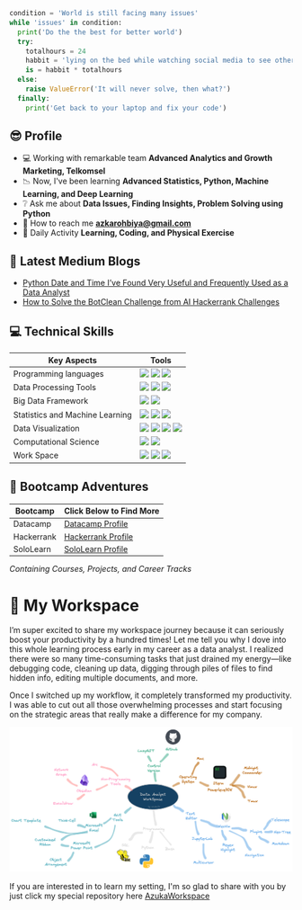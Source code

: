 ```python
condition = 'World is still facing many issues'
while 'issues' in condition:
  print('Do the the best for better world')
  try:
    totalhours = 24
    habbit = 'lying on the bed while watching social media to see other\'s life'
    is = habbit * totalhours
  else:
    raise ValueError('It will never solve, then what?')
  finally:
    print('Get back to your laptop and fix your code')
```



## :sunglasses: Profile

- :computer: Working with remarkable team **Advanced Analytics and Growth Marketing, Telkomsel**
- :chart_with_downwards_trend: Now, I've been learning **Advanced Statistics, Python, Machine Learning, and Deep Learning**
- :grey_question: Ask me about **Data Issues, Finding Insights, Problem Solving using Python**
- :email: How to reach me **azkarohbiya@gmail.com**
- :runner: Daily Activity **Learning, Coding, and Physical Exercise**



## :newspaper: Latest Medium Blogs

- [Python Date and Time I’ve Found Very Useful and Frequently Used as a Data Analyst](https://python.plainenglish.io/python-date-and-time-ive-found-very-useful-and-frequently-used-as-data-analyst-556122a4da99)
- [How to Solve the BotClean Challenge from AI Hackerrank Challenges](https://python.plainenglish.io/breaking-ai-hackerrank-challenges-bot-clean-1ec7f7204fca)

## :computer: Technical Skills

| Key Aspects | Tools |
|-------------|-------|
Programming languages| ![](https://img.shields.io/badge/Code-Python-informational?style=flat&logo=python&logoColor=white&color=6aa6f8) ![](https://img.shields.io/badge/Shell-Bash-informational?style=flat&logo=gnu-bash&logoColor=white&color=6aa6f8) ![](https://img.shields.io/badge/Code-JavaScript-informational?style=flat&logo=javascript&logoColor=white&color=6aa6f8)|
| Data Processing Tools           | ![](https://img.shields.io/badge/RDBMS-HiveQL-informational?style=flat&logo=hive&logoColor=white&color=6aa6f8) ![](https://img.shields.io/badge/Python-Pandas-informational?style=flat&logo=pandas&logoColor=white&color=6aa6f8) ![](https://img.shields.io/badge/MS-Excel-informational?style=flat&logo=microsoft&logoColor=white&color=6aa6f8)                                                                                                                                                                          |
| Big Data Framework              | ![](https://img.shields.io/badge/BigData-ApacheHadoop-informational?style=flat&logo=apachehadoop&logoColor=white&color=6aa6f8) ![](https://img.shields.io/badge/BigData-ApacheSpark-informational?style=flat&logo=apachespark&logoColor=white&color=6aa6f8)                                                                                                                                                                                                                                                                              |
| Statistics and Machine Learning | ![](https://img.shields.io/badge/Python-Scipy-informational?style=flat&logo=scipy&logoColor=white&color=6aa6f8) ![](https://img.shields.io/badge/Python-statsmodels-informational?style=flat&logo=statsmodels&logoColor=white&color=6aa6f8) ![](https://img.shields.io/badge/Python-sklearn-informational?style=flat&logo=scikitlearn&logoColor=white&color=6aa6f8)                                                                                                                |
| Data Visualization              | ![](https://img.shields.io/badge/Python-Matplotlib-informational?style=flat&logo=matplotlib&logoColor=white&color=6aa6f8) ![](https://img.shields.io/badge/Python-Seaborn-informational?style=flat&logo=seaborn&logoColor=white&color=6aa6f8) ![](https://img.shields.io/badge/Microsoft-ThinkCell-informational?style=flat&logo=thinkcell&logoColor=white&color=6aa6f8) ![](https://img.shields.io/badge/Python-Plotly-informational?style=flat&logo=bokeh&logoColor=white&color=6aa6f8)
| Computational Science           | ![](https://img.shields.io/badge/Linux-Gromacs-informational?style=flat&logo=gromacs&logoColor=white&color=6aa6f8) ![](https://img.shields.io/badge/Linux-VMD-informational?style=flat&logo=vmd&logoColor=white&color=6aa6f8)                                                                                                                                                                                                                                                                                                      |
| Work Space                      | ![](https://img.shields.io/badge/Editor-NeoVim-informational?style=flat&logo=neovim&logoColor=white&color=6aa6f8) ![](https://img.shields.io/badge/Editor-Jupyter-informational?style=flat&logo=jupyter&logoColor=white&color=6aa6f8) ![](https://img.shields.io/badge/Terminal-iTerm-informational?style=flat&logo=gnu-bash&logoColor=white&color=6aa6f8)

## :school: Bootcamp Adventures

| Bootcamp   | Click Below to Find More                                         |
|------------|------------------------------------------------------------------|
| Datacamp   | [Datacamp Profile](https://www.datacamp.com/profile/azkarohbiya) |
| Hackerrank | [Hackerrank Profile](https://www.hackerrank.com/azkarohbiya)     |
| SoloLearn  | [SoloLearn Profile](https://www.sololearn.com/profile/21910164)  |

*Containing Courses, Projects, and Career Tracks*

# :rocket: My Workspace

I’m super excited to share my workspace journey because it can seriously boost your productivity by a hundred times! Let me tell you why I dove into this whole learning process early in my career as a data analyst. I realized there were so many time-consuming tasks that just drained my energy—like debugging code, cleaning up data, digging through piles of files to find hidden info, editing multiple documents, and more.

Once I switched up my workflow, it completely transformed my productivity. I was able to cut out all those overwhelming processes and start focusing on the strategic areas that really make a difference for my company.


![image1](readme_githup_workspace.excalidraw.png)

If you are interested in to learn my setting, I'm so glad to share with you by just click my special repository here 
[AzukaWorkspace](https://github.com/azuka31/AzukaWorkspace/tree/master)

